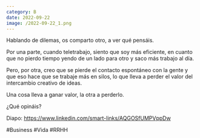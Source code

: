 ```yaml
--- 
category: B 
date: 2022-09-22 
image: /2022-09-22_1.png 
--- 
```


Hablando de dilemas, os comparto otro, a ver qué pensáis. 

Por una parte, cuando teletrabajo, siento que soy más eficiente, en cuanto que no pierdo tiempo yendo de un lado para otro y saco más trabajo al día.

Pero, por otra, creo que se pierde el contacto espontáneo con la gente y que eso hace que se trabaje más en silos, lo que lleva a perder el valor del intercambio creativo de ideas.

Una cosa lleva a ganar valor, la otra a perderlo.

¿Qué opináis?

Diapo: https://www.linkedin.com/smart-links/AQGOSfUMPVppDw

#Business #Vida #RRHH